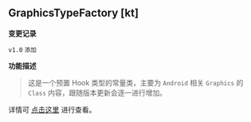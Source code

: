 ## GraphicsTypeFactory [kt]

<b>变更记录</b>

`v1.0` `添加`

<b>功能描述</b>

> 这是一个预置 Hook 类型的常量类，主要为 `Android` 相关 `Graphics` 的 `Class` 内容，跟随版本更新会逐一进行增加。

详情可 [点击这里](https://github.com/fankes/YukiHookAPI/blob/master/yukihookapi/src/api/kotlin/com/highcapable/yukihookapi/hook/type/android/GraphicsTypeFactory.kt) 进行查看。